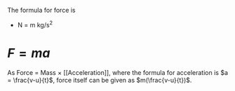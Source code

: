 The formula for force is
- N = m kg/s$^2$
# $F = ma$

As Force = Mass $\times$ [[Acceleration]], where the formula for acceleration is $a = \frac{v-u}{t}$, force itself can be given as $m(\frac{v-u}{t})$.


